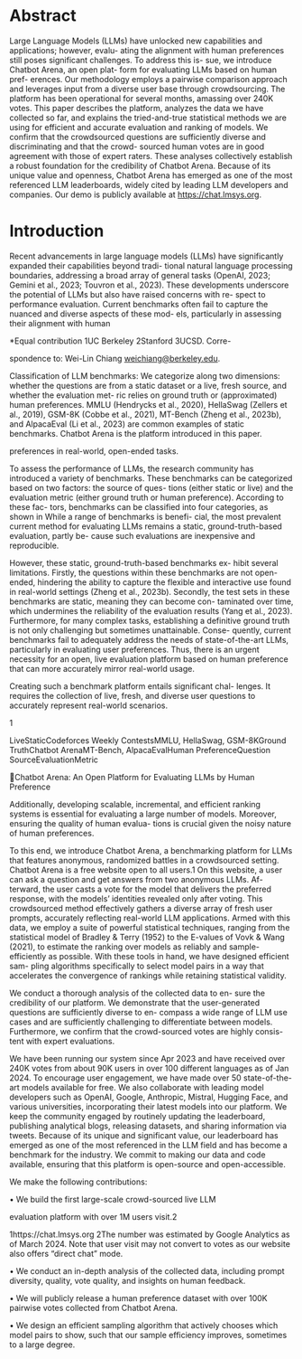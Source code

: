 # Abstract

Large Language Models (LLMs) have unlocked
new capabilities and applications; however, evalu-
ating the alignment with human preferences still
poses significant challenges. To address this is-
sue, we introduce Chatbot Arena, an open plat-
form for evaluating LLMs based on human pref-
erences. Our methodology employs a pairwise
comparison approach and leverages input from
a diverse user base through crowdsourcing. The
platform has been operational for several months,
amassing over 240K votes. This paper describes
the platform, analyzes the data we have collected
so far, and explains the tried-and-true statistical
methods we are using for efficient and accurate
evaluation and ranking of models. We confirm
that the crowdsourced questions are sufficiently
diverse and discriminating and that the crowd-
sourced human votes are in good agreement with
those of expert raters. These analyses collectively
establish a robust foundation for the credibility
of Chatbot Arena. Because of its unique value
and openness, Chatbot Arena has emerged as
one of the most referenced LLM leaderboards,
widely cited by leading LLM developers and
companies. Our demo is publicly available at
https://chat.lmsys.org.

# Introduction

Recent advancements in large language models (LLMs)
have significantly expanded their capabilities beyond tradi-
tional natural language processing boundaries, addressing a
broad array of general tasks (OpenAI, 2023; Gemini et al.,
2023; Touvron et al., 2023). These developments underscore
the potential of LLMs but also have raised concerns with re-
spect to performance evaluation. Current benchmarks often
fail to capture the nuanced and diverse aspects of these mod-
els, particularly in assessing their alignment with human

*Equal contribution 1UC Berkeley 2Stanford 3UCSD. Corre-

spondence to: Wei-Lin Chiang <weichiang@berkeley.edu>.

Classification of LLM benchmarks: We categorize
along two dimensions: whether the questions are from a static
dataset or a live, fresh source, and whether the evaluation met-
ric relies on ground truth or (approximated) human preferences.
MMLU (Hendrycks et al., 2020), HellaSwag (Zellers et al., 2019),
GSM-8K (Cobbe et al., 2021), MT-Bench (Zheng et al., 2023b),
and AlpacaEval (Li et al., 2023) are common examples of static
benchmarks. Chatbot Arena is the platform introduced in this
paper.

preferences in real-world, open-ended tasks.

To assess the performance of LLMs, the research community
has introduced a variety of benchmarks. These benchmarks
can be categorized based on two factors: the source of ques-
tions (either static or live) and the evaluation metric (either
ground truth or human preference). According to these fac-
tors, benchmarks can be classified into four categories, as
shown in While a range of benchmarks is benefi-
cial, the most prevalent current method for evaluating LLMs
remains a static, ground-truth-based evaluation, partly be-
cause such evaluations are inexpensive and reproducible.

However, these static, ground-truth-based benchmarks ex-
hibit several limitations. Firstly, the questions within these
benchmarks are not open-ended, hindering the ability to
capture the flexible and interactive use found in real-world
settings (Zheng et al., 2023b). Secondly, the test sets in
these benchmarks are static, meaning they can become con-
taminated over time, which undermines the reliability of
the evaluation results (Yang et al., 2023). Furthermore, for
many complex tasks, establishing a definitive ground truth
is not only challenging but sometimes unattainable. Conse-
quently, current benchmarks fail to adequately address the
needs of state-of-the-art LLMs, particularly in evaluating
user preferences. Thus, there is an urgent necessity for an
open, live evaluation platform based on human preference
that can more accurately mirror real-world usage.

Creating such a benchmark platform entails significant chal-
lenges. It requires the collection of live, fresh, and diverse
user questions to accurately represent real-world scenarios.

1

LiveStaticCodeforces Weekly ContestsMMLU, HellaSwag, GSM-8KGround TruthChatbot ArenaMT-Bench, AlpacaEvalHuman PreferenceQuestion SourceEvaluationMetric

Chatbot Arena: An Open Platform for Evaluating LLMs by Human Preference

Additionally, developing scalable, incremental, and efficient
ranking systems is essential for evaluating a large number
of models. Moreover, ensuring the quality of human evalua-
tions is crucial given the noisy nature of human preferences.

To this end, we introduce Chatbot Arena, a benchmarking
platform for LLMs that features anonymous, randomized
battles in a crowdsourced setting. Chatbot Arena is a free
website open to all users.1 On this website, a user can ask a
question and get answers from two anonymous LLMs. Af-
terward, the user casts a vote for the model that delivers the
preferred response, with the models’ identities revealed only
after voting. This crowdsourced method effectively gathers
a diverse array of fresh user prompts, accurately reflecting
real-world LLM applications. Armed with this data, we
employ a suite of powerful statistical techniques, ranging
from the statistical model of Bradley & Terry (1952) to the
E-values of Vovk & Wang (2021), to estimate the ranking
over models as reliably and sample-efficiently as possible.
With these tools in hand, we have designed efficient sam-
pling algorithms specifically to select model pairs in a way
that accelerates the convergence of rankings while retaining
statistical validity.

We conduct a thorough analysis of the collected data to en-
sure the credibility of our platform. We demonstrate that
the user-generated questions are sufficiently diverse to en-
compass a wide range of LLM use cases and are sufficiently
challenging to differentiate between models. Furthermore,
we confirm that the crowd-sourced votes are highly consis-
tent with expert evaluations.

We have been running our system since Apr 2023 and have
received over 240K votes from about 90K users in over
100 different languages as of Jan 2024. To encourage user
engagement, we have made over 50 state-of-the-art models
available for free. We also collaborate with leading model
developers such as OpenAI, Google, Anthropic, Mistral,
Hugging Face, and various universities, incorporating their
latest models into our platform. We keep the community
engaged by routinely updating the leaderboard, publishing
analytical blogs, releasing datasets, and sharing information
via tweets. Because of its unique and significant value, our
leaderboard has emerged as one of the most referenced in
the LLM field and has become a benchmark for the industry.
We commit to making our data and code available, ensuring
that this platform is open-source and open-accessible.

We make the following contributions:

• We build the first large-scale crowd-sourced live LLM

evaluation platform with over 1M users visit.2

1https://chat.lmsys.org
2The number was estimated by Google Analytics as of March
2024. Note that user visit may not convert to votes as our website
also offers “direct chat” mode.

• We conduct an in-depth analysis of the collected data,
including prompt diversity, quality, vote quality, and
insights on human feedback.

• We will publicly release a human preference dataset with
over 100K pairwise votes collected from Chatbot Arena.

• We design an efficient sampling algorithm that actively
chooses which model pairs to show, such that our sample
efficiency improves, sometimes to a large degree.

